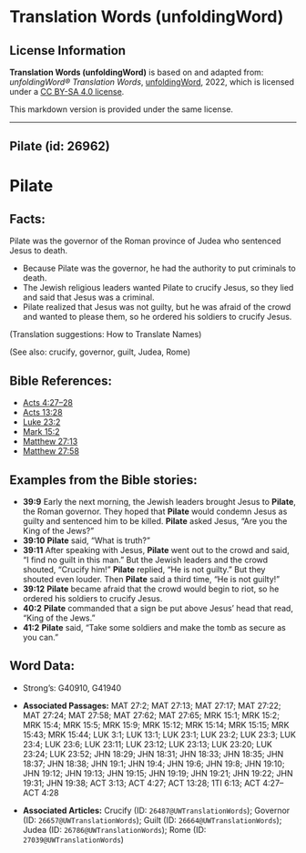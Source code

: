 # Translation Words (unfoldingWord)

## License Information

**Translation Words (unfoldingWord)** is based on and adapted from: _unfoldingWord® Translation Words_, [unfoldingWord](https://unfoldingword.org/utw), 2022, which is licensed under a [CC BY-SA 4.0 license](https://creativecommons.org/licenses/by-sa/4.0/legalcode.en).

This markdown version is provided under the same license.



--------------------------------

## Pilate (id: 26962)

Pilate
======

Facts:
------

Pilate was the governor of the Roman province of Judea who sentenced Jesus to death.

* Because Pilate was the governor, he had the authority to put criminals to death.
* The Jewish religious leaders wanted Pilate to crucify Jesus, so they lied and said that Jesus was a criminal.
* Pilate realized that Jesus was not guilty, but he was afraid of the crowd and wanted to please them, so he ordered his soldiers to crucify Jesus.

(Translation suggestions: How to Translate Names)

(See also: crucify, governor, guilt, Judea, Rome)

Bible References:
-----------------

* [Acts 4:27–28](https://ref.ly/Acts4:27-Acts4:28)
* [Acts 13:28](https://ref.ly/Acts13:28)
* [Luke 23:2](https://ref.ly/Luke23:2)
* [Mark 15:2](https://ref.ly/Mark15:2)
* [Matthew 27:13](https://ref.ly/Matt27:13)
* [Matthew 27:58](https://ref.ly/Matt27:58)

Examples from the Bible stories:
--------------------------------

* **39:9** Early the next morning, the Jewish leaders brought Jesus to **Pilate**, the Roman governor. They hoped that **Pilate** would condemn Jesus as guilty and sentenced him to be killed. **Pilate** asked Jesus, “Are you the King of the Jews?”
* **39:10** **Pilate** said, “What is truth?”
* **39:11** After speaking with Jesus, **Pilate** went out to the crowd and said, “I find no guilt in this man.” But the Jewish leaders and the crowd shouted, “Crucify him!” **Pilate** replied, “He is not guilty.” But they shouted even louder. Then **Pilate** said a third time, “He is not guilty!”
* **39:12** **Pilate** became afraid that the crowd would begin to riot, so he ordered his soldiers to crucify Jesus.
* **40:2** **Pilate** commanded that a sign be put above Jesus’ head that read, “King of the Jews.”
* **41:2** **Pilate** said, “Take some soldiers and make the tomb as secure as you can.”

Word Data:
----------

* Strong’s: G40910, G41940

* **Associated Passages:** MAT 27:2; MAT 27:13; MAT 27:17; MAT 27:22; MAT 27:24; MAT 27:58; MAT 27:62; MAT 27:65; MRK 15:1; MRK 15:2; MRK 15:4; MRK 15:5; MRK 15:9; MRK 15:12; MRK 15:14; MRK 15:15; MRK 15:43; MRK 15:44; LUK 3:1; LUK 13:1; LUK 23:1; LUK 23:2; LUK 23:3; LUK 23:4; LUK 23:6; LUK 23:11; LUK 23:12; LUK 23:13; LUK 23:20; LUK 23:24; LUK 23:52; JHN 18:29; JHN 18:31; JHN 18:33; JHN 18:35; JHN 18:37; JHN 18:38; JHN 19:1; JHN 19:4; JHN 19:6; JHN 19:8; JHN 19:10; JHN 19:12; JHN 19:13; JHN 19:15; JHN 19:19; JHN 19:21; JHN 19:22; JHN 19:31; JHN 19:38; ACT 3:13; ACT 4:27; ACT 13:28; 1TI 6:13; ACT 4:27–ACT 4:28
* **Associated Articles:** Crucify (ID: `26487@UWTranslationWords`); Governor (ID: `26657@UWTranslationWords`); Guilt (ID: `26664@UWTranslationWords`); Judea (ID: `26786@UWTranslationWords`); Rome (ID: `27039@UWTranslationWords`)

